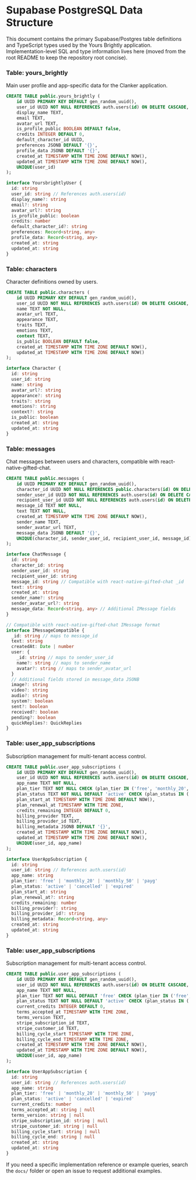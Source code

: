 # Supabase PostgreSQL Data Structure

This document contains the primary Supabase/Postgres table definitions and TypeScript types used by the Yours Brightly application. Implementation-level SQL and type information lives here (moved from the root README to keep the repository root concise).

### Table: yours_brightly

Main user profile and app-specific data for the Clanker application.

```sql
CREATE TABLE public.yours_brightly (
    id UUID PRIMARY KEY DEFAULT gen_random_uuid(),
    user_id UUID NOT NULL REFERENCES auth.users(id) ON DELETE CASCADE,
    display_name TEXT,
    email TEXT,
    avatar_url TEXT,
    is_profile_public BOOLEAN DEFAULT false,
    credits INTEGER DEFAULT 0,
    default_character_id UUID,
    preferences JSONB DEFAULT '{}',
    profile_data JSONB DEFAULT '{}',
    created_at TIMESTAMP WITH TIME ZONE DEFAULT NOW(),
    updated_at TIMESTAMP WITH TIME ZONE DEFAULT NOW(),
    UNIQUE(user_id)
);
```

```ts
interface YoursbrightlyUser {
  id: string
  user_id: string // References auth.users(id)
  display_name?: string
  email?: string
  avatar_url?: string
  is_profile_public: boolean
  credits: number
  default_character_id?: string
  preferences: Record<string, any>
  profile_data: Record<string, any>
  created_at: string
  updated_at: string
}
```

### Table: characters

Character definitions owned by users.

```sql
CREATE TABLE public.characters (
    id UUID PRIMARY KEY DEFAULT gen_random_uuid(),
    user_id UUID NOT NULL REFERENCES auth.users(id) ON DELETE CASCADE,
    name TEXT NOT NULL,
    avatar_url TEXT,
    appearance TEXT,
    traits TEXT,
    emotions TEXT,
    context TEXT,
    is_public BOOLEAN DEFAULT false,
    created_at TIMESTAMP WITH TIME ZONE DEFAULT NOW(),
    updated_at TIMESTAMP WITH TIME ZONE DEFAULT NOW()
);
```

```ts
interface Character {
  id: string
  user_id: string
  name: string
  avatar_url?: string
  appearance?: string
  traits?: string
  emotions?: string
  context?: string
  is_public: boolean
  created_at: string
  updated_at: string
}
```

### Table: messages

Chat messages between users and characters, compatible with react-native-gifted-chat.

```sql
CREATE TABLE public.messages (
    id UUID PRIMARY KEY DEFAULT gen_random_uuid(),
    character_id UUID NOT NULL REFERENCES public.characters(id) ON DELETE CASCADE,
    sender_user_id UUID NOT NULL REFERENCES auth.users(id) ON DELETE CASCADE,
    recipient_user_id UUID NOT NULL REFERENCES auth.users(id) ON DELETE CASCADE,
    message_id TEXT NOT NULL,
    text TEXT NOT NULL,
    created_at TIMESTAMP WITH TIME ZONE DEFAULT NOW(),
    sender_name TEXT,
    sender_avatar_url TEXT,
    message_data JSONB DEFAULT '{}',
    UNIQUE(character_id, sender_user_id, recipient_user_id, message_id)
);
```

```ts
interface ChatMessage {
  id: string
  character_id: string
  sender_user_id: string
  recipient_user_id: string
  message_id: string // Compatible with react-native-gifted-chat _id
  text: string
  created_at: string
  sender_name?: string
  sender_avatar_url?: string
  message_data: Record<string, any> // Additional IMessage fields
}

// Compatible with react-native-gifted-chat IMessage format
interface IMessageCompatible {
  _id: string // maps to message_id
  text: string
  createdAt: Date | number
  user: {
    _id: string // maps to sender_user_id
    name?: string // maps to sender_name
    avatar?: string // maps to sender_avatar_url
  }
  // Additional fields stored in message_data JSONB
  image?: string
  video?: string
  audio?: string
  system?: boolean
  sent?: boolean
  received?: boolean
  pending?: boolean
  quickReplies?: QuickReplies
}
```

### Table: user_app_subscriptions

Subscription management for multi-tenant access control.

```sql
CREATE TABLE public.user_app_subscriptions (
    id UUID PRIMARY KEY DEFAULT gen_random_uuid(),
    user_id UUID NOT NULL REFERENCES auth.users(id) ON DELETE CASCADE,
    app_name TEXT NOT NULL,
    plan_tier TEXT NOT NULL CHECK (plan_tier IN ('free', 'monthly_20', 'monthly_50', 'payg')),
    plan_status TEXT NOT NULL DEFAULT 'active' CHECK (plan_status IN ('active', 'cancelled', 'expired')),
    plan_start_at TIMESTAMP WITH TIME ZONE DEFAULT NOW(),
    plan_renewal_at TIMESTAMP WITH TIME ZONE,
    credits_remaining INTEGER DEFAULT 0,
    billing_provider TEXT,
    billing_provider_id TEXT,
    billing_metadata JSONB DEFAULT '{}',
    created_at TIMESTAMP WITH TIME ZONE DEFAULT NOW(),
    updated_at TIMESTAMP WITH TIME ZONE DEFAULT NOW(),
    UNIQUE(user_id, app_name)
);
```

```ts
interface UserAppSubscription {
  id: string
  user_id: string // References auth.users(id)
  app_name: string
  plan_tier: 'free' | 'monthly_20' | 'monthly_50' | 'payg'
  plan_status: 'active' | 'cancelled' | 'expired'
  plan_start_at: string
  plan_renewal_at?: string
  credits_remaining: number
  billing_provider?: string
  billing_provider_id?: string
  billing_metadata: Record<string, any>
  created_at: string
  updated_at: string
}
```

### Table: user_app_subscriptions

Subscription management for multi-tenant access control.

```sql
CREATE TABLE public.user_app_subscriptions (
    id UUID PRIMARY KEY DEFAULT gen_random_uuid(),
    user_id UUID NOT NULL REFERENCES auth.users(id) ON DELETE CASCADE,
    app_name TEXT NOT NULL,
    plan_tier TEXT NOT NULL DEFAULT 'free' CHECK (plan_tier IN ('free', 'monthly_20', 'monthly_50', 'payg')),
    plan_status TEXT NOT NULL DEFAULT 'active' CHECK (plan_status IN ('active', 'cancelled', 'expired')),
    current_credits INTEGER DEFAULT 0,
    terms_accepted_at TIMESTAMP WITH TIME ZONE,
    terms_version TEXT,
    stripe_subscription_id TEXT,
    stripe_customer_id TEXT,
    billing_cycle_start TIMESTAMP WITH TIME ZONE,
    billing_cycle_end TIMESTAMP WITH TIME ZONE,
    created_at TIMESTAMP WITH TIME ZONE DEFAULT NOW(),
    updated_at TIMESTAMP WITH TIME ZONE DEFAULT NOW(),
    UNIQUE(user_id, app_name)
);
```

```ts
interface UserAppSubscription {
  id: string
  user_id: string // References auth.users(id)
  app_name: string
  plan_tier: 'free' | 'monthly_20' | 'monthly_50' | 'payg'
  plan_status: 'active' | 'cancelled' | 'expired'
  current_credits: number
  terms_accepted_at: string | null
  terms_version: string | null
  stripe_subscription_id: string | null
  stripe_customer_id: string | null
  billing_cycle_start: string | null
  billing_cycle_end: string | null
  created_at: string
  updated_at: string
}
```

If you need a specific implementation reference or example queries, search the `docs/` folder or open an issue to request additional examples.

